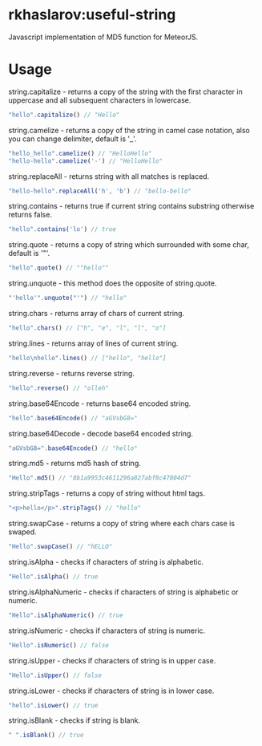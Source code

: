 rkhaslarov:useful-string
=================

Javascript implementation of MD5 function for MeteorJS.

# Usage

string.capitalize - returns a copy of the string with the first character in uppercase and all subsequent characters in lowercase.

```js
"hello".capitalize() // "Hello"
```

string.camelize - returns a copy of the string in camel case notation, also you can change delimiter, default is '_'.

```js
"hello_hello".camelize() // "HelloHello"
"hello-hello".camelize('-') // "HelloHello"
```

string.replaceAll - returns string with all matches is replaced.

```js
"hello-hello".replaceAll('h', 'b') // "bello-bello"
```

string.contains - returns true if current string contains substring otherwise returns false.

```js
"hello".contains('lo') // true
```

string.quote - returns a copy of string which surrounded with some char, default is '"'.

```js
"hello".quote() // ""hello""
```

string.unquote - this method does the opposite of string.quote.

```js
"'hello'".unquote("'") // "hello"
```

string.chars - returns array of chars of current string.

```js
"hello".chars() // ["h", "e", "l", "l", "o"]
```

string.lines - returns array of lines of current string.

```js
"hello\nhello".lines() // ["hello", "hello"]
```

string.reverse - returns reverse string.

```js
"hello".reverse() // "olleh"
```

string.base64Encode - returns base64 encoded string.

```js
"hello".base64Encode() // "aGVsbG8="
```

string.base64Decode - decode base64 encoded string.

```js
"aGVsbG8=".base64Encode() // "hello"
```

string.md5 - returns md5 hash of string. 

```js
"Hello".md5() // "8b1a9953c4611296a827abf8c47804d7"
```

string.stripTags - returns a copy of string without html tags.

```js
"<p>hello</p>".stripTags() // "hello"
```

string.swapCase - returns a copy of string where each chars case is swaped.

```js
"Hello".swapCase() // "hELLO"
```

string.isAlpha - checks if characters of string is alphabetic. 

```js
"Hello".isAlpha() // true
```

string.isAlphaNumeric - checks if characters of string is alphabetic or numeric. 

```js
"Hello".isAlphaNumeric() // true
```

string.isNumeric - checks if characters of string is numeric. 

```js
"Hello".isNumeric() // false
```

string.isUpper - checks if characters of string is in upper case. 

```js
"Hello".isUpper() // false
```

string.isLower - checks if characters of string is in lower case. 

```js
"hello".isLower() // true
```

string.isBlank - checks if string is blank. 

```js
" ".isBlank() // true
```